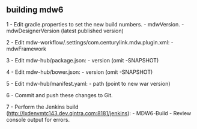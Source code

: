 ## building mdw6

1 - Edit gradle.properties to set the new build numbers.
    - mdwVersion.
    - mdwDesignerVersion (latest published version)
    
2 - Edit mdw-workflow/.settings/com.centurylink.mdw.plugin.xml:
    - mdwFramework

3 - Edit mdw-hub/package.json:
    - version (omit -SNAPSHOT)

4 - Edit mdw-hub/bower.json:
    - version (omit -SNAPSHOT)

5 - Edit mdw-hub/manifest.yaml:
    - path (point to new war version)
   
6 - Commit and push these changes to Git.

7 - Perform the Jenkins build (http://lxdenvmtc143.dev.qintra.com:8181/jenkins):
    - MDW6-Build
    - Review console output for errors.
    